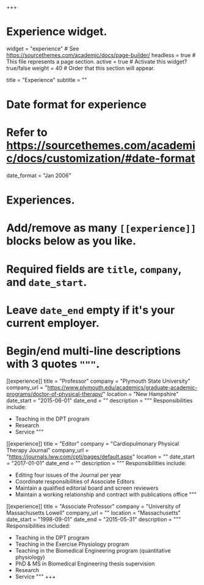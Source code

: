 +++
# Experience widget.
widget = "experience"  # See https://sourcethemes.com/academic/docs/page-builder/
headless = true  # This file represents a page section.
active = true  # Activate this widget? true/false
weight = 40  # Order that this section will appear.

title = "Experience"
subtitle = ""

# Date format for experience
#   Refer to https://sourcethemes.com/academic/docs/customization/#date-format
date_format = "Jan 2006"

# Experiences.
#   Add/remove as many `[[experience]]` blocks below as you like.
#   Required fields are `title`, `company`, and `date_start`.
#   Leave `date_end` empty if it's your current employer.
#   Begin/end multi-line descriptions with 3 quotes `"""`.
[[experience]]
  title = "Professor"
  company = "Plymouth State University"
  company_url = "https://www.plymouth.edu/academics/graduate-academic-programs/doctor-of-physical-therapy/"
  location = "New Hampshire"
  date_start = "2015-06-01"
  date_end = ""
  description = """
  Responsibilities include:
  
  * Teaching in the DPT program
  * Research
  * Service
  """

[[experience]]
  title = "Editor"
  company = "Cardiopulmonary Physical Therapy Journal"
  company_url = "https://journals.lww.com/cptj/pages/default.aspx"
  location = ""
  date_start = "2017-01-01"
  date_end = ""
  description = """
  Responsibilities include:
  
  * Editing four issues of the Journal per year
  * Coordinate responsibilities of Associate Editors
  * Maintain a qualified editorial board and screen reviewers
  * Maintain a working relationship and contract with publications office
  """

[[experience]]
  title = "Associate Professor"
  company = "University of Massachusetts Lowell"
  company_url = ""
  location = "Massachusetts"
  date_start = "1998-09-01"
  date_end = "2015-05-31"
  description = """
 Responsibilities included:
  
  * Teaching in the DPT program
  * Teaching in the Exercise Physiology program
  * Teaching in the Biomedical Engineering program (quantitative physiology)
  * PhD & MS in Biomedical Engineering thesis supervision
  * Research
  * Service
  """
+++
